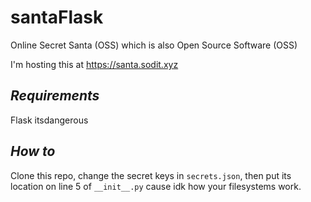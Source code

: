 # santaFlask
Online Secret Santa (OSS) which is also Open Source Software (OSS)

I'm hosting this at https://santa.sodit.xyz

## *Requirements*
Flask
itsdangerous

## *How to*

Clone this repo, change the secret keys in `secrets.json`, then put its location on line 5 of `__init__.py` cause idk how your filesystems work.